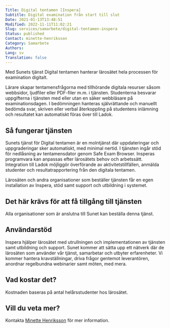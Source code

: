```yaml
---
Title: Digital tentamen [Inspera]
Subtitle: Digital examination från start till slut
Date: 2021-01-13T13:48:51
Modified: 2022-11-11T11:02:21
Slug: services/samarbete/digital-tentamen-inspera
Status: published
Contact: minette-henriksson
Category: Samarbete
Authors: 
Lang: sv
Translation: false
---
```


Med Sunets tjänst Digital tentamen hanterar lärosätet hela processen för examination digitalt.

Lärare skapar tentamensfrågorna med tillhörande digitala resurser såsom webbsidor, ljudfiler eller PDF-filer m.m. i tjänsten. Studenterna besvarar uppgifterna i tjänsten med eller utan en säker webbläsare på examinationsdagen. I bedömningen hanteras självrättande och manuellt bedömda svar, skriven eller verbal återkoppling på studentens inlämning och resultatet kan automatiskt föras över till Ladok.

## Så fungerar tjänsten

Sunets tjänst för Digital tentamen är en molntjänst där uppdateringar och uppgraderingar sker automatiskt, med minimal nertid. I tjänsten ingår stöd för nedlåsning av tentamensdator genom Safe Exam Browser. Insperas programvara kan anpassas efter lärosätets behov och arbetssätt. Integration till Ladok möjliggör överförande av aktivitetstillfällen, anmälda studenter och resultatrapportering från den digitala tentamen.

Lärosäten och andra organisationer som beställer tjänsten får en egen installation av Inspera, stöd samt support och utbildning i systemet.

## Det här krävs för att få tillgång till tjänsten

Alla organisationer som är anslutna till Sunet kan beställa denna tjänst.

## Användarstöd

Inspera hjälper lärosätet med utrullningen och implementationen av tjänsten samt utbildning och support. Sunet kommer att sätta upp ett nätverk där de lärosäten som använder vår tjänst, samarbetar och utbyter erfarenheter. Vi kommer hantera kravställningar, driva frågor gentemot leverantören, anordnar regelbundna webinarier samt möten, med mera.

## Vad kostar det?

Kostnaden baseras på antal helårsstudenter hos lärosätet.

## Vill du veta mer?

Kontakta [Minette Henriksson](mailto:minette.henriksson@sunet.se) för mer information.

